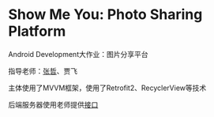 # Show Me You: Photo Sharing Platform
Android Development大作业：图片分享平台

指导老师：[张哲](https://github.com/Bamboo-fly)、贾飞

主体使用了MVVM框架，使用了Retrofit2、RecyclerView等技术

后端服务器使用老师提供[接口](http://47.107.52.7/api/modInfo?id=1)